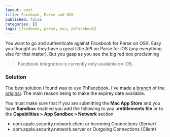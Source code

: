 ```yaml
---
layout: post
title: Facebook, Parse and OSX
published: false
categories: []
tags: [facebook, parse, osx, phfacebook]
---
```

You want to go and authenticate against Facebook for Parse on OSX. Easy you thought as they have a great little API on Parse for iOS (any everything else for that matter). But you gasp as you see the big red box proclaiming

> Facebook integration is currently only available on iOS.

### Solution

The best solution I found was to use PhFacebook. I've made a [branch](https://github.com/trentmilton/PhFacebook) of the [original](https://github.com/philippec/PhFacebook). The main reason being to make the expirey date available.

You must make sure that if you are submitting the **Mac App Store** and you have **Sandbox** enabled you add the following to you **.entitlements file** or to the **Capabilities > App Sandbox > Network** section

- com.apple.security.network.client or Incoming Connections (Server)
- com.apple.security.network.server or Outgoing Connections (Client)
